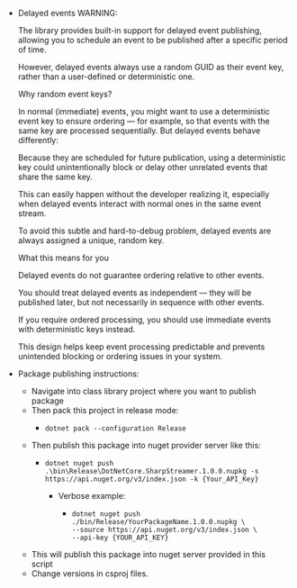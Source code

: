 * Delayed events WARNING:
      
  The library provides built-in support for delayed event publishing, allowing you to schedule an event to be published after a specific period of time.

  However, delayed events always use a random GUID as their event key, rather than a user-defined or deterministic one.

  Why random event keys?

  In normal (immediate) events, you might want to use a deterministic event key to ensure ordering — for example, so that events with the same key are processed sequentially.
  But delayed events behave differently:

  Because they are scheduled for future publication, using a deterministic key could unintentionally block or delay other unrelated events that share the same key.

  This can easily happen without the developer realizing it, especially when delayed events interact with normal ones in the same event stream.

  To avoid this subtle and hard-to-debug problem, delayed events are always assigned a unique, random key.

  What this means for you

  Delayed events do not guarantee ordering relative to other events.

  You should treat delayed events as independent — they will be published later, but not necessarily in sequence with other events.

  If you require ordered processing, you should use immediate events with deterministic keys instead.

  This design helps keep event processing predictable and prevents unintended blocking or ordering issues in your system.
* Package publishing instructions:
    * Navigate into class library project where you want to publish package
    * Then pack this project in release mode:
      *     dotnet pack --configuration Release
    * Then publish this package into nuget provider server like this:
      *     dotnet nuget push .\bin\Release\DotNetCore.SharpStreamer.1.0.0.nupkg -s https://api.nuget.org/v3/index.json -k {Your_API_Key}
        * Verbose example:
          *     dotnet nuget push ./bin/Release/YourPackageName.1.0.0.nupkg \
                --source https://api.nuget.org/v3/index.json \
                --api-key {YOUR_API_KEY}
    * This will publish this package into nuget server provided in this script
    * Change versions in csproj files.